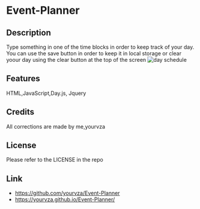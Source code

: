 # Event-Planner

## Description
Type something in one of the time blocks in order to keep track of your day. You can use the save button in order to keep it in local storage or clear yoour day using the clear button at the top of the screen
![day schedule](https://github.com/yourvza/Event-Planner/assets/155742735/97208dda-f77f-46b6-850b-70b1c6cc5f93)


## Features
HTML,JavaScript,Day.js, Jquery

## Credits
All corrections are made by me,yourvza


## License 
Please refer to the LICENSE in the repo

## Link
* https://github.com/yourvza/Event-Planner
* https://yourvza.github.io/Event-Planner/
